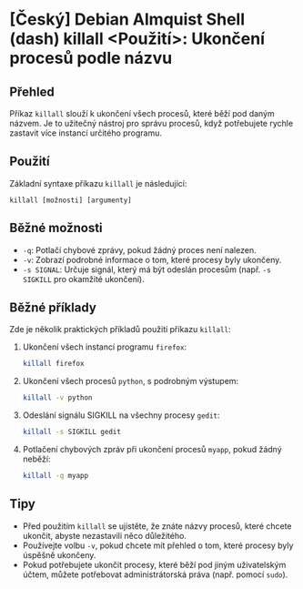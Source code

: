 # [Český] Debian Almquist Shell (dash) killall <Použití>: Ukončení procesů podle názvu

## Přehled
Příkaz `killall` slouží k ukončení všech procesů, které běží pod daným názvem. Je to užitečný nástroj pro správu procesů, když potřebujete rychle zastavit více instancí určitého programu.

## Použití
Základní syntaxe příkazu `killall` je následující:

```
killall [možnosti] [argumenty]
```

## Běžné možnosti
- `-q`: Potlačí chybové zprávy, pokud žádný proces není nalezen.
- `-v`: Zobrazí podrobné informace o tom, které procesy byly ukončeny.
- `-s SIGNAL`: Určuje signál, který má být odeslán procesům (např. `-s SIGKILL` pro okamžité ukončení).

## Běžné příklady
Zde je několik praktických příkladů použití příkazu `killall`:

1. Ukončení všech instancí programu `firefox`:
   ```bash
   killall firefox
   ```

2. Ukončení všech procesů `python`, s podrobným výstupem:
   ```bash
   killall -v python
   ```

3. Odeslání signálu SIGKILL na všechny procesy `gedit`:
   ```bash
   killall -s SIGKILL gedit
   ```

4. Potlačení chybových zpráv při ukončení procesů `myapp`, pokud žádný neběží:
   ```bash
   killall -q myapp
   ```

## Tipy
- Před použitím `killall` se ujistěte, že znáte názvy procesů, které chcete ukončit, abyste nezastavili něco důležitého.
- Používejte volbu `-v`, pokud chcete mít přehled o tom, které procesy byly úspěšně ukončeny.
- Pokud potřebujete ukončit procesy, které běží pod jiným uživatelským účtem, můžete potřebovat administrátorská práva (např. pomocí `sudo`).